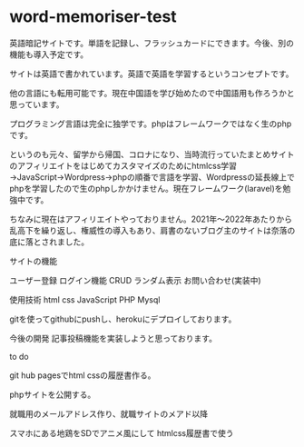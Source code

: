 
# word-memoriser-test

英語暗記サイトです。単語を記録し、フラッシュカードにできます。今後、別の機能も導入予定です。

サイトは英語で書かれています。英語で英語を学習するというコンセプトです。

他の言語にも転用可能です。現在中国語を学び始めたので中国語用も作ろうかと思っています。

プログラミング言語は完全に独学です。phpはフレームワークではなく生のphpです。


というのも元々、留学から帰国、コロナになり、当時流行っていたまとめサイトのアフィリエイトをはじめてカスタマイズのためにhtmlcss学習→JavaScript→Wordpress→phpの順番で言語を学習、Wordpressの延長線上でphpを学習したので生のphpしかかけません。現在フレームワーク(laravel)を勉強中です。

ちなみに現在はアフィリエイトやっておりません。2021年〜2022年あたりから乱高下を繰り返し、権威性の導入もあり、肩書のないブログ主のサイトは奈落の底に落とされました。


サイトの機能

ユーザー登録
ログイン機能
CRUD
ランダム表示
お問い合わせ(実装中)

使用技術
html
css
JavaScript
PHP
Mysql

gitを使ってgithubにpushし、herokuにデプロイしております。


今後の開発
記事投稿機能を実装しようと思っております。



to do

git hub pagesでhtml cssの履歴書作る。


phpサイトを公開する。


就職用のメールアドレス作り、就職サイトのメアド以降


スマホにある地鶏をSDでアニメ風にして htmlcss履歴書で使う